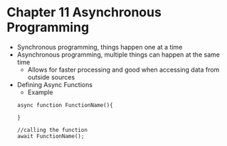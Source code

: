 # Chapter 11 Asynchronous Programming

- Synchronous programming, things happen one at a time
- Asynchronous programming, multiple things can happen at the same time
  - Allows for faster processing and good when accessing data from outside sources
- Defining Async Functions
  - Example
  ```
  async function FunctionName(){

  }

  //calling the function
  await FunctionName();
  ```


